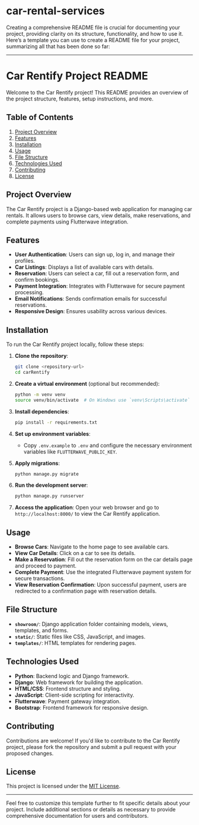 # car-rental-services
Creating a comprehensive README file is crucial for documenting your project, providing clarity on its structure, functionality, and how to use it. Here’s a template you can use to create a README file for your project, summarizing all that has been done so far:

---

# Car Rentify Project README

Welcome to the Car Rentify project! This README provides an overview of the project structure, features, setup instructions, and more.

## Table of Contents

1. [Project Overview](#project-overview)
2. [Features](#features)
3. [Installation](#installation)
4. [Usage](#usage)
5. [File Structure](#file-structure)
6. [Technologies Used](#technologies-used)
7. [Contributing](#contributing)
8. [License](#license)

## Project Overview

The Car Rentify project is a Django-based web application for managing car rentals. It allows users to browse cars, view details, make reservations, and complete payments using Flutterwave integration.

## Features

- **User Authentication**: Users can sign up, log in, and manage their profiles.
- **Car Listings**: Displays a list of available cars with details.
- **Reservation**: Users can select a car, fill out a reservation form, and confirm bookings.
- **Payment Integration**: Integrates with Flutterwave for secure payment processing.
- **Email Notifications**: Sends confirmation emails for successful reservations.
- **Responsive Design**: Ensures usability across various devices.

## Installation

To run the Car Rentify project locally, follow these steps:

1. **Clone the repository**:
   ```bash
   git clone <repository-url>
   cd carRentify
   ```

2. **Create a virtual environment** (optional but recommended):
   ```bash
   python -m venv venv
   source venv/bin/activate  # On Windows use `venv\Scripts\activate`
   ```

3. **Install dependencies**:
   ```bash
   pip install -r requirements.txt
   ```

4. **Set up environment variables**:
   - Copy `.env.example` to `.env` and configure the necessary environment variables like `FLUTTERWAVE_PUBLIC_KEY`.

5. **Apply migrations**:
   ```bash
   python manage.py migrate
   ```

6. **Run the development server**:
   ```bash
   python manage.py runserver
   ```

7. **Access the application**:
   Open your web browser and go to `http://localhost:8000/` to view the Car Rentify application.

## Usage

- **Browse Cars**: Navigate to the home page to see available cars.
- **View Car Details**: Click on a car to see its details.
- **Make a Reservation**: Fill out the reservation form on the car details page and proceed to payment.
- **Complete Payment**: Use the integrated Flutterwave payment system for secure transactions.
- **View Reservation Confirmation**: Upon successful payment, users are redirected to a confirmation page with reservation details.

## File Structure

- **`showroom/`**: Django application folder containing models, views, templates, and forms.
- **`static/`**: Static files like CSS, JavaScript, and images.
- **`templates/`**: HTML templates for rendering pages.

## Technologies Used

- **Python**: Backend logic and Django framework.
- **Django**: Web framework for building the application.
- **HTML/CSS**: Frontend structure and styling.
- **JavaScript**: Client-side scripting for interactivity.
- **Flutterwave**: Payment gateway integration.
- **Bootstrap**: Frontend framework for responsive design.

## Contributing

Contributions are welcome! If you'd like to contribute to the Car Rentify project, please fork the repository and submit a pull request with your proposed changes.

## License

This project is licensed under the [MIT License](LICENSE).

---

Feel free to customize this template further to fit specific details about your project. Include additional sections or details as necessary to provide comprehensive documentation for users and contributors.
